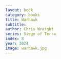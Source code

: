 ```yaml
---
layout: book
category: books
title: Warhawk
subtitle: 
author: Chris Wraight
series: Siege of Terra
index: 8
year: 2024
image: warhawk.jpg
---
```

